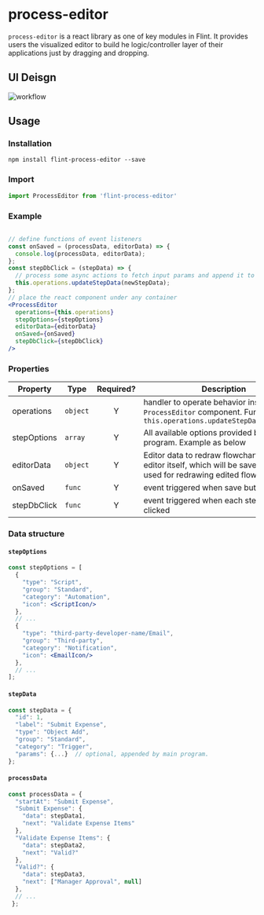 # process-editor

`process-editor` is a react library as one of key modules in Flint. It provides users the visualized editor to build he logic/controller layer of their applications just by dragging and dropping. 

## UI Deisgn

![workflow](https://user-images.githubusercontent.com/3359858/71325726-bb5f2500-24a5-11ea-910d-1a591f04a4dc.png)

## Usage

### Installation

```npm
npm install flint-process-editor --save
```

### Import

```jsx
import ProcessEditor from 'flint-process-editor'
```

### Example

```jsx

// define functions of event listeners
const onSaved = (processData, editorData) => {
  console.log(processData, editorData);
};
const stepDbClick = (stepData) => {
  // process some async actions to fetch input params and append it to stepData
  this.operations.updateStepData(newStepData);
};
// place the react component under any container
<ProcessEditor
  operations={this.operations}
  stepOptions={stepOptions}
  editorData={editorData}
  onSaved={onSaved}
  stepDbClick={stepDbClick}
/>
```

### Properties

| Property | Type | Required? | Description |
|---|---|:---:|---|
| operations | `object` | Y | handler to operate behavior inside `ProcessEditor` component. Functions: `this.operations.updateStepData(stepData)`|
| stepOptions | `array` | Y | All available options provided by main program. Example as below |
| editorData | `object` | Y | Editor data to redraw flowchart provided by editor itself, which will be saved locally and used for redrawing edited flowchart |
| onSaved | `func` | Y | event triggered when save button clicked |
| stepDbClick | `func` | Y | event triggered when each step is double clicked |

### Data structure

#### `stepOptions`

```jsx
const stepOptions = [
  {
    "type": "Script",
    "group": "Standard",
    "category": "Automation",
    "icon": <ScriptIcon/>
  },
  // ...
  {
    "type": "third-party-developer-name/Email",
    "group": "Third-party",
    "category": "Notification",
    "icon": <EmailIcon/>
  },
  // ...
];
```

#### `stepData`

```jsx
const stepData = {
  "id": 1,
  "label": "Submit Expense",
  "type": "Object Add",
  "group": "Standard",
  "category": "Trigger",
  "params": {...}  // optional, appended by main program.
};
```

#### `processData`

```jsx
const processData = {
  "startAt": "Submit Expense",
  "Submit Expense": {
    "data": stepData1,
    "next": "Validate Expense Items"
  },
  "Validate Expense Items": {
    "data": stepData2,
    "next": "Valid?"
  },
  "Valid?": {
    "data": stepData3,
    "next": ["Manager Approval", null]
  },
  // ...
 };
```
